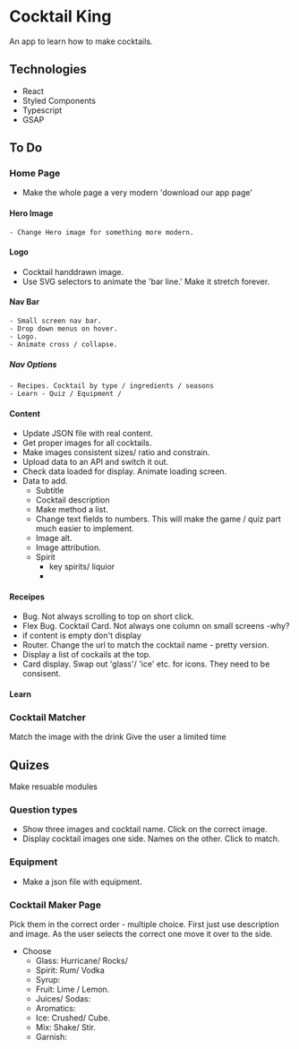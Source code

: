 # Cocktail King
An app to learn how to make cocktails.

## Technologies
- React
- Styled Components
- Typescript
- GSAP

## To Do

### Home Page 
  - Make the whole page a very modern 'download our app page'

#### Hero Image
    - Change Hero image for something more modern.

#### Logo
- Cocktail handdrawn image. 
- Use SVG selectors to animate the 'bar line.' Make it stretch forever.

#### Nav Bar
    - Small screen nav bar.
    - Drop down menus on hover.
    - Logo.
    - Animate cross / collapse.

##### Nav Options
    - Recipes. Cocktail by type / ingredients / seasons 
    - Learn - Quiz / Equipment /

#### Content 
  - Update JSON file with real content.
  - Get proper images for all cocktails. 
  - Make images consistent sizes/ ratio and constrain.
  - Upload data to an API and switch it out.
  - Check data loaded for display. Animate loading screen.
  - Data to add.
    - Subtitle
    - Cocktail description
    - Make method a list.
    - Change text fields to numbers. This will make the game / quiz part much easier to implement.
    - Image alt.
    - Image attribution.
    - Spirit
      - key spirits/ liquior
      - 

#### Receipes
- Bug. Not always scrolling to top on short click.
- Flex Bug. Cocktail Card. Not always one column on small screens -why?
- if content is empty don't display
- Router. Change the url to match the cocktail name - pretty version.
- Display a list of cockails at the top.
- Card display. Swap out 'glass'/ 'ice' etc. for icons. They need to be consisent. 

#### Learn


### Cocktail Matcher
Match the image with the drink
Give the user a limited time

## Quizes
Make resuable modules

### Question types
- Show three images and cocktail name. Click on the correct image.
- Display cocktail images one side. Names on the other. Click to match.

### Equipment
- Make a json file with equipment.

### Cocktail Maker Page
Pick them in the correct order - multiple choice.
First just use description and image.
As the user selects the correct one move it over to the side.
- Choose 
  - Glass: Hurricane/ Rocks/ 
  - Spirit: Rum/ Vodka
  - Syrup: 
  - Fruit: Lime / Lemon.
  - Juices/ Sodas: 
  - Aromatics: 
  - Ice: Crushed/ Cube.
  - Mix: Shake/ Stir.
  - Garnish: 

